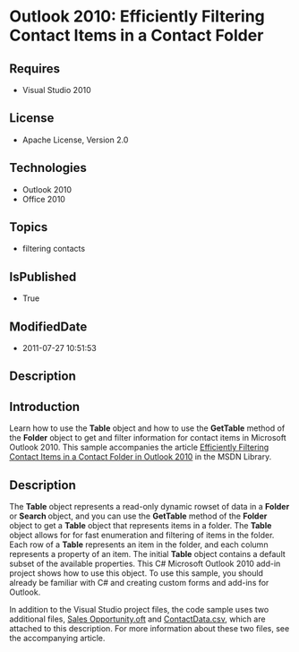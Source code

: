 # Outlook 2010: Efficiently Filtering Contact Items in a Contact Folder
## Requires
* Visual Studio 2010
## License
* Apache License, Version 2.0
## Technologies
* Outlook 2010
* Office 2010
## Topics
* filtering contacts
## IsPublished
* True
## ModifiedDate
* 2011-07-27 10:51:53
## Description

<h2><strong>Introduction</strong></h2>
<p>Learn how to use the <strong>Table</strong> object and how to use the <strong>
GetTable</strong> method of the <strong>Folder</strong> object to get and filter information for contact items in Microsoft Outlook 2010. This sample accompanies the article
<a href="http://msdn.microsoft.com/en-us/library/gg262880.aspx">Efficiently Filtering Contact Items in a Contact Folder in Outlook 2010</a> in the MSDN Library.</p>
<h2><strong>Description</strong></h2>
<p>The <strong>Table</strong> object represents a read-only dynamic rowset of data in a
<strong>Folder</strong> or <strong>Search </strong>object, and you can use the <strong>
GetTable</strong> method of the <strong>Folder</strong> object to get a <strong>Table</strong> object that represents items in a folder. The
<strong>Table</strong> object allows for for fast enumeration and filtering of items in the folder. Each row of a
<strong>Table</strong> represents an item in the folder, and each column represents a property of an item. The initial
<strong>Table</strong> object contains a default subset of the available properties. This C# Microsoft Outlook 2010 add-in project shows how to use this object. To use this sample, you should already be familiar with C# and creating custom forms and add-ins
 for Outlook.</p>
<p>In addition to the Visual Studio project files, the code sample uses two additional files,
<a id="25513" href="/site/view/file/25513/1/Sales%20Opportunity.oft">Sales Opportunity.oft</a> and
<a id="25508" href="/site/view/file/25508/1/ContactData.csv">ContactData.csv</a>, which are attached to this description. For more information about these two files, see the accompanying article.</p>

